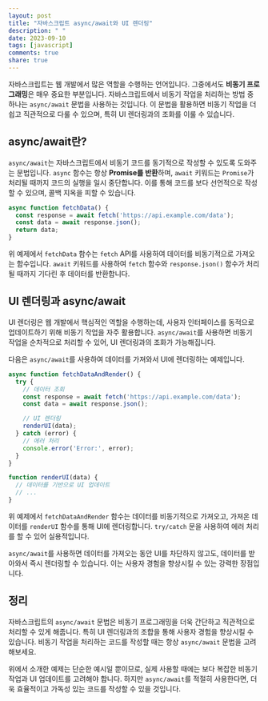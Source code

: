 ```yaml
---
layout: post
title: "자바스크립트 async/await와 UI 렌더링"
description: " "
date: 2023-09-10
tags: [javascript]
comments: true
share: true
---
```


자바스크립트는 웹 개발에서 많은 역할을 수행하는 언어입니다. 그중에서도 **비동기 프로그래밍**은 매우 중요한 부분입니다. 자바스크립트에서 비동기 작업을 처리하는 방법 중 하나는 `async/await` 문법을 사용하는 것입니다. 이 문법을 활용하면 비동기 작업을 더 쉽고 직관적으로 다룰 수 있으며, 특히 UI 렌더링과의 조화를 이룰 수 있습니다.

## async/await란?

`async/await`는 자바스크립트에서 비동기 코드를 동기적으로 작성할 수 있도록 도와주는 문법입니다. `async` 함수는 항상 **Promise를 반환**하며, `await` 키워드는 `Promise`가 처리될 때까지 코드의 실행을 일시 중단합니다. 이를 통해 코드를 보다 선언적으로 작성할 수 있으며, 콜백 지옥을 피할 수 있습니다.

```javascript
async function fetchData() {
  const response = await fetch('https://api.example.com/data');
  const data = await response.json();
  return data;
}
```

위 예제에서 `fetchData` 함수는 `fetch` API를 사용하여 데이터를 비동기적으로 가져오는 함수입니다. `await` 키워드를 사용하여 `fetch` 함수와 `response.json()` 함수가 처리될 때까지 기다린 후 데이터를 반환합니다.

## UI 렌더링과 async/await

UI 렌더링은 웹 개발에서 핵심적인 역할을 수행하는데, 사용자 인터페이스를 동적으로 업데이트하기 위해 비동기 작업을 자주 활용합니다. `async/await`를 사용하면 비동기 작업을 순차적으로 처리할 수 있어, UI 렌더링과의 조화가 가능해집니다.

다음은 `async/await`를 사용하여 데이터를 가져와서 UI에 렌더링하는 예제입니다.

```javascript
async function fetchDataAndRender() {
  try {
    // 데이터 조회
    const response = await fetch('https://api.example.com/data');
    const data = await response.json();

    // UI 렌더링
    renderUI(data);
  } catch (error) {
    // 에러 처리
    console.error('Error:', error);
  }
}

function renderUI(data) {
  // 데이터를 기반으로 UI 업데이트
  // ...
}
```

위 예제에서 `fetchDataAndRender` 함수는 데이터를 비동기적으로 가져오고, 가져온 데이터를 `renderUI` 함수를 통해 UI에 렌더링합니다. `try/catch` 문을 사용하여 에러 처리를 할 수 있어 실용적입니다.

`async/await`를 사용하면 데이터를 가져오는 동안 UI를 차단하지 않고도, 데이터를 받아와서 즉시 렌더링할 수 있습니다. 이는 사용자 경험을 향상시킬 수 있는 강력한 장점입니다.

## 정리

자바스크립트의 `async/await` 문법은 비동기 프로그래밍을 더욱 간단하고 직관적으로 처리할 수 있게 해줍니다. 특히 UI 렌더링과의 조합을 통해 사용자 경험을 향상시킬 수 있습니다. 비동기 작업을 처리하는 코드를 작성할 때는 항상 `async/await` 문법을 고려해보세요.

위에서 소개한 예제는 단순한 예시일 뿐이므로, 실제 사용할 때에는 보다 복잡한 비동기 작업과 UI 업데이트를 고려해야 합니다. 하지만 `async/await`를 적절히 사용한다면, 더욱 효율적이고 가독성 있는 코드를 작성할 수 있을 것입니다.